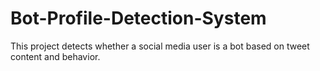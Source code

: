 # Bot-Profile-Detection-System
This project detects whether a social media user is a bot based on tweet content and behavior.
